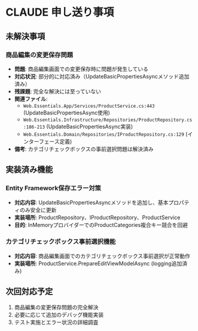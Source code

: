 # CLAUDE 申し送り事項

## 未解決事項

### 商品編集の変更保存問題
- **問題**: 商品編集画面での変更保存時に問題が発生している
- **対応状況**: 部分的に対応済み（UpdateBasicPropertiesAsyncメソッド追加済み）
- **残課題**: 完全な解決には至っていない
- **関連ファイル**: 
  - `Web.Essentials.App/Services/ProductService.cs:443` (UpdateBasicPropertiesAsync使用)
  - `Web.Essentials.Infrastructure/Repositories/ProductRepository.cs:186-213` (UpdateBasicPropertiesAsync実装)
  - `Web.Essentials.Domain/Repositories/IProductRepository.cs:129` (インターフェース定義)
- **備考**: カテゴリチェックボックスの事前選択問題は解決済み

## 実装済み機能

### Entity Framework保存エラー対策
- **対応内容**: UpdateBasicPropertiesAsyncメソッドを追加し、基本プロパティのみ安全に更新
- **実装場所**: ProductRepository、IProductRepository、ProductService
- **目的**: InMemoryプロバイダーでのProductCategories複合キー競合を回避

### カテゴリチェックボックス事前選択機能
- **対応内容**: 商品編集画面でのカテゴリチェックボックス事前選択が正常動作
- **実装場所**: ProductService.PrepareEditViewModelAsync (logging追加済み)

## 次回対応予定

1. 商品編集の変更保存問題の完全解決
2. 必要に応じて追加のデバッグ機能実装
3. テスト実施とエラー状況の詳細調査